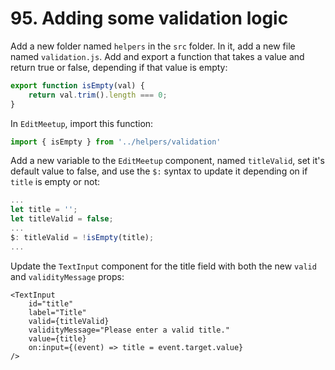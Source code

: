 # 95. Adding some validation logic

Add a new folder named `helpers` in the `src` folder.
In it, add a new file named `validation.js`.
Add and export a function that takes a value and return true or false, depending if that value is empty:

```js
export function isEmpty(val) {
    return val.trim().length === 0;
}
```

In `EditMeetup`, import this function:

```js
import { isEmpty } from '../helpers/validation'
```

Add a new variable to the `EditMeetup` component, named `titleValid`, set it's default value to false, and use the `$:` syntax to update it depending on if `title` is empty or not:

```js
...
let title = '';
let titleValid = false;
...
$: titleValid = !isEmpty(title);
...
```

Update the `TextInput` component for the title field with both the new `valid` and `validityMessage` props:

```svelte
<TextInput
    id="title"
    label="Title"
    valid={titleValid}
    validityMessage="Please enter a valid title."
    value={title}
    on:input={(event) => title = event.target.value}
/>
```
